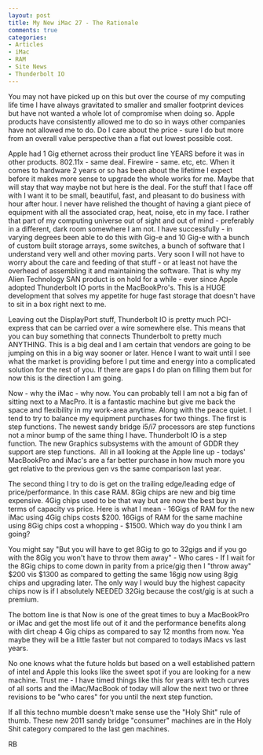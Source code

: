 ```yaml
---
layout: post
title: My New iMac 27 - The Rationale
comments: true
categories:
- Articles
- iMac
- RAM
- Site News
- Thunderbolt IO
---
```

You may not have picked up on this but over the course of my computing life time I have always gravitated to smaller and smaller footprint devices but have not wanted a whole lot of compromise when doing so. Apple products have consistently allowed me to do so in ways other companies have not allowed me to do. Do I care about the price - sure I do but more from an overall value perspective than a flat out lowest possible cost.

Apple had 1 Gig ethernet across their product line YEARS before it was in other products. 802.11x - same deal. Firewire - same. etc, etc. When it comes to hardware 2 years or so has been about the lifetime I expect before it makes more sense to upgrade the whole works for me. Maybe that will stay that way maybe not but here is the deal. For the stuff that I face off with I want it to be small, beautiful, fast, and pleasant to do business with hour after hour. I never have relished the thought of having a giant piece of equipment with all the associated crap, heat, noise, etc in my face. I rather that part of my computing universe out of sight and out of mind - preferably in a different, dark room somewhere I am not. I have successfully - in varying degrees been able to do this with Gig-e and 10 Gig-e with a bunch of custom built storage arrays, some switches, a bunch of software that I understand very well and other moving parts. Very soon I will not have to worry about the care and feeding of that stuff - or at least not have the overhead of assembling it and maintaining the software. That is why my Alien Technology SAN product is on hold for a while - ever since Apple adopted Thunderbolt IO ports in the MacBookPro's. This is a HUGE development that solves my appetite for huge fast storage that doesn't have to sit in a box right next to me.

Leaving out the DisplayPort stuff, Thunderbolt IO is pretty much PCI-express that can be carried over a wire somewhere else. This means that you can buy something that connects Thunderbolt to pretty much ANYTHING. This is a big deal and I am certain that vendors are going to be jumping on this in a big way sooner or later. Hence I want to wait until I see what the market is providing before I put time and energy into a complicated solution for the rest of you. If there are gaps I do plan on filling them but for now this is the direction I am going.

Now - why the iMac - why now. You can probably tell I am not a big fan of sitting next to a MacPro. It is a fantastic machine but give me back the space and flexibility in my work-area anytime. Along with the peace quiet. I tend to try to balance my equipment purchases for two things. The first is step functions. The newest sandy bridge i5/i7 processors are step functions not a minor bump of the same thing I have. Thunderbolt IO is a step function. The new Graphics subsystems with the amount of GDDR they support are step functions.  All in all looking at the Apple line up - todays' MacBookPro and iMac's are a far better purchase in how much more you get relative to the previous gen vs the same comparison last year.

The second thing I try to do is get on the trailing edge/leading edge of price/performance. In this case RAM. 8Gig chips are new and big time expensive. 4Gig chips used to be that way but are now the best buy in terms of capacity vs price. Here is what I mean - 16Gigs of RAM for the new iMac using 4Gig chips costs $200. 16Gigs of RAM for the same machine using 8Gig chips cost a whopping - $1500. Which way do you think I am going?

You might say "But you will have to get 8Gig to go to 32gigs and if you go with the 8Gig you won't have to throw them away" - Who cares - If I wait for the 8Gig chips to come down in parity from a price/gig then I "throw away" $200 vis $1300 as compared to getting the same 16gig now using 8gig chips and upgrading later. The only way I would buy the highest capacity chips now is if I absolutely NEEDED 32Gig because the cost/gig is at such a premium.

The bottom line is that Now is one of the great times to buy a MacBookPro or iMac and get the most life out of it and the performance benefits along with dirt cheap 4 Gig chips as compared to say 12 months from now. Yea maybe they will be a little faster but not compared to todays iMacs vs last years.

No one knows what the future holds but based on a well established pattern of intel and Apple this looks like the sweet spot if you are looking for a new machine. Trust me - I have timed things like this for years with tech curves of all sorts and the iMac/MacBook of today will allow the next two or three revisions to be "who cares" for you until the next step function.

If all this techno mumble doesn't make sense use the "Holy Shit" rule of thumb. These new 2011 sandy bridge "consumer" machines are in the Holy Shit category compared to the last gen machines.

RB